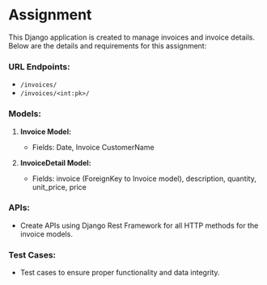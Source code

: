 # Assignment

This Django application is created to manage invoices and invoice details. Below are the details and requirements for this assignment:

### URL Endpoints:
- `/invoices/`
- `/invoices/<int:pk>/`

### Models:
1. **Invoice Model:**
   - Fields: Date, Invoice CustomerName

2. **InvoiceDetail Model:**
   - Fields: invoice (ForeignKey to Invoice model), description, quantity, unit_price, price

### APIs:
- Create APIs using Django Rest Framework for all HTTP methods for the invoice models.

### Test Cases:
- Test cases to ensure proper functionality and data integrity.
